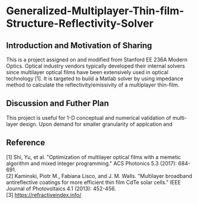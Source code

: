 # Generalized-Multiplayer-Thin-film-Structure-Reflectivity-Solver
## Introduction and Motivation of Sharing
This is a project assigned on and modified from Stanford EE 236A Modern Optics. Optical industry vendors typically developed their internal solvers since multilayer optical films have been extensively used in optical technology [1]. It is targeted to build a Matlab solver by using impedance method to calculate the reflectivity/emissivity of a multiplayer thin-film. 
## Discussion and Futher Plan
This project is useful for 1-D conceptual and numerical validation of multi-layer design. Upon demand for smaller granularity of applcation and 

## Reference
[1] Shi, Yu, et al. "Optimization of multilayer optical films with a memetic algorithm and mixed integer programming." ACS Photonics 5.3 (2017): 684-691.   
[2] Kaminski, Piotr M., Fabiana Lisco, and J. M. Walls. "Multilayer broadband antireflective coatings for more efficient thin film CdTe solar cells." IEEE Journal of Photovoltaics 4.1 (2013): 452-456.   
[3] https://refractiveindex.info/ 
